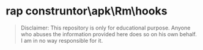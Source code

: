 # rap construntor\apk\Rm\hooks
> Disclaimer: This repository is only for educational purpose. Anyone who abuses the information provided here does so on his own behalf. I am in no way responsible for it.

```





```


